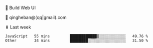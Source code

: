 🧙 Build Web UI

📧 qingheban@(qq|gmail).com

⬇ Last week

<!--START_SECTION:waka-->

```text
JavaScript   55 mins         ████████████▒░░░░░░░░░░░░   49.76 %
Other        34 mins         ████████░░░░░░░░░░░░░░░░░   31.50 %
```

<!--END_SECTION:waka-->

<!--
**banqinghe/banqinghe** is a ✨ _special_ ✨ repository because its `README.md` (this file) appears on your GitHub profile.

Here are some ideas to get you started:

- 🔭 I’m currently working on ...
- 🌱 I’m currently learning ...
- 👯 I’m looking to collaborate on ...
- 🤔 I’m looking for help with ...
- 💬 Ask me about ...
- 📫 How to reach me: ...
- 😄 Pronouns: ...
- ⚡ Fun fact: ...
-->
